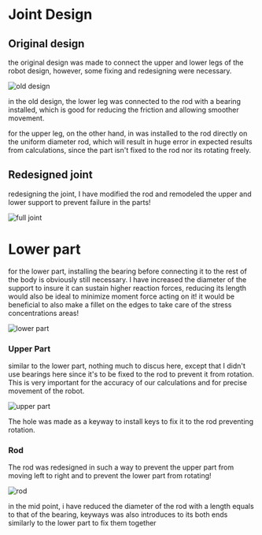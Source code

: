 # Joint Design
## Original design

the original design was made to connect the upper and lower legs of the robot design, however, some fixing and redesigning were necessary.

![old design](https://user-images.githubusercontent.com/109004035/181231437-bc855fa9-7b74-4c3c-bb2a-1443fb4cba38.png)

in the old design, the lower leg was connected to the rod with a bearing installed, which is good for reducing the friction and allowing smoother movement.

for the upper leg, on the other hand, in was installed to the rod directly on the uniform diameter rod, which will result in huge error in expected results from calculations, since the part isn't fixed to the rod nor its rotating freely.

## Redesigned joint
redesigning the joint, I have modified the rod and remodeled the upper and lower support to prevent failure in the parts!

![full joint](https://user-images.githubusercontent.com/109004035/181232372-8c22546a-0d54-4d1d-8433-45ffd52215de.png)

# Lower part
for the lower part, installing the bearing before connecting it to the rest of the body is obviously still necessary. I have increased the diameter of the support to insure it can sustain higher reaction forces, reducing its length would also be ideal to minimize moment force acting on it!
it would be beneficial to also make a fillet on the edges to take care of the stress concentrations areas!

![lower part](https://user-images.githubusercontent.com/109004035/181233247-66af5f5d-4e0e-4581-b8df-c9a374f05708.png)

### Upper Part
similar to the lower part, nothing much to discus here, except that I didn't use bearings here since it's to be fixed to the rod to prevent it from rotation. This is very important for the accuracy of our calculations and for precise movement of the robot.

![upper part](https://user-images.githubusercontent.com/109004035/181233931-9079b7fa-a99c-4000-a97f-55d8d06a8576.png)

The hole was made as a keyway to install keys to fix it to the rod preventing rotation.

### Rod
The rod was redesigned in such a way to prevent the upper part from moving left to right and to prevent the lower part from rotating!

![rod](https://user-images.githubusercontent.com/109004035/181234204-b14e59da-746c-4a96-9e78-0c81d6b3c00d.png)

in the mid point, i have reduced the diameter of the rod with a length equals to that of the bearing,
keyways was also introduces to its both ends similarly to the lower part to fix them together



